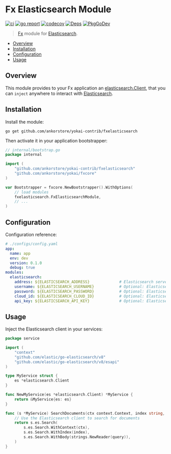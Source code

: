 # Fx Elasticsearch Module

[![ci](https://github.com/ankorstore/yokai-contrib/actions/workflows/fxelasticsearch-ci.yml/badge.svg)](https://github.com/ankorstore/yokai-contrib/actions/workflows/fxelasticsearch-ci.yml)
[![go report](https://goreportcard.com/badge/github.com/ankorstore/yokai-contrib/fxelasticsearch)](https://goreportcard.com/report/github.com/ankorstore/yokai-contrib/fxelasticsearch)
[![codecov](https://codecov.io/gh/ankorstore/yokai-contrib/graph/badge.svg?token=ghUBlFsjhR&flag=fxelasticsearch)](https://app.codecov.io/gh/ankorstore/yokai-contrib/tree/main/fxelasticsearch)
[![Deps](https://img.shields.io/badge/osi-deps-blue)](https://deps.dev/go/github.com%2Fankorstore%2Fyokai-contrib%2Ffxelasticsearch)
[![PkgGoDev](https://pkg.go.dev/badge/github.com/ankorstore/yokai-contrib/fxelasticsearch)](https://pkg.go.dev/github.com/ankorstore/yokai-contrib/fxelasticsearch)

> [Fx](https://uber-go.github.io/fx/) module for [Elasticsearch](https://www.elastic.co/elasticsearch/).

<!-- TOC -->
* [Overview](#overview)
* [Installation](#installation)
* [Configuration](#configuration)
* [Usage](#usage)
<!-- TOC -->

## Overview

This module provides to your Fx application an [elasticsearch.Client](https://pkg.go.dev/github.com/elastic/go-elasticsearch/v8),
that you can `inject` anywhere to interact with [Elasticsearch](https://www.elastic.co/elasticsearch/).

## Installation

Install the module:

```shell
go get github.com/ankorstore/yokai-contrib/fxelasticsearch
```

Then activate it in your application bootstrapper:

```go
// internal/bootstrap.go
package internal

import (
	"github.com/ankorstore/yokai-contrib/fxelasticsearch"
	"github.com/ankorstore/yokai/fxcore"
)

var Bootstrapper = fxcore.NewBootstrapper().WithOptions(
	// load modules
	fxelasticsearch.FxElasticsearchModule,
	// ...
)
```

## Configuration

Configuration reference:

```yaml
# ./configs/config.yaml
app:
  name: app
  env: dev
  version: 0.1.0
  debug: true
modules:
  elasticsearch:
    address: ${ELASTICSEARCH_ADDRESS}             # Elasticsearch server address (http://localhost:9200)
    username: ${ELASTICSEARCH_USERNAME}           # Optional: Elasticsearch username
    password: ${ELASTICSEARCH_PASSWORD}           # Optional: Elasticsearch password
    cloud_id: ${ELASTICSEARCH_CLOUD_ID}           # Optional: Elasticsearch Cloud ID
    api_key: ${ELASTICSEARCH_API_KEY}             # Optional: Elasticsearch API Key
```

## Usage

Inject the Elasticsearch client in your services:

```go
package service

import (
    "context"
    "github.com/elastic/go-elasticsearch/v8"
    "github.com/elastic/go-elasticsearch/v8/esapi"
)

type MyService struct {
    es *elasticsearch.Client
}

func NewMyService(es *elasticsearch.Client) *MyService {
    return &MyService{es: es}
}

func (s *MyService) SearchDocuments(ctx context.Context, index string, query string) (*esapi.Response, error) {
    // Use the Elasticsearch client to search for documents
    return s.es.Search(
        s.es.Search.WithContext(ctx),
        s.es.Search.WithIndex(index),
        s.es.Search.WithBody(strings.NewReader(query)),
    )
}
``` 